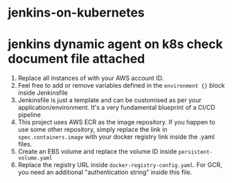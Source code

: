 # jenkins-on-kubernetes
# jenkins dynamic agent on k8s check document file attached 
1. Replace all instances of <account-id> with your AWS account ID.
2. Feel free to add or remove variables defined in the ```environment {}``` block inside Jenkinsfile
3. Jenkinsfile is just a template and can be customised as per your application/environment. It's a very fundamental blueprint of a CI/CD pipeline
4. This project uses AWS ECR as the image repository. If you happen to use some other repository, simply replace the link in ```spec.containers.image``` with your docker registry link inside the .yaml files.
5. Create an EBS volume and replace the volume ID inside ```persistent-volume.yaml```
6. Replace the registry URL inside ```docker-registry-config.yaml```. For GCR, you need an additional "authentication string" inside this file.
